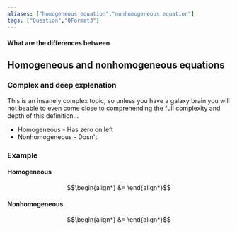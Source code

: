 ```yaml
---
aliases: ["homogeneous equation","nonhomogeneous equation"]
tags: ["Question","QFormat3"]
---
```


#### What are the differences between
## Homogeneous and nonhomogeneous equations
### Complex and deep explenation
This is an insanely complex topic, so unless you have a galaxy brain you will not beable to even come close to comprehending the full complexity and depth of this definition...

- Homogeneous - Has zero on left
- Nonhomogeneous - Dosn't


### Example
#### Homogeneous
$$\begin{align*}
    &= 
\end{align*}$$

#### Nonhomogeneous
$$\begin{align*}
    &= 
\end{align*}$$